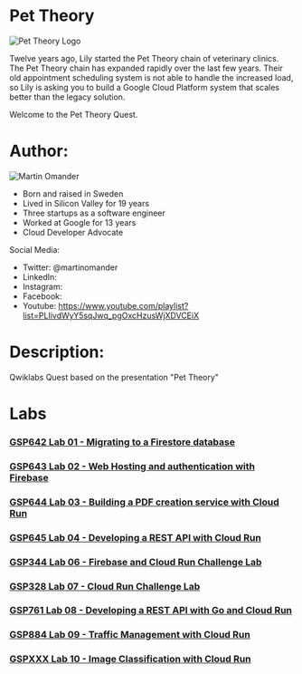# Pet Theory

![Pet Theory Logo](https://github.com/rosera/pettheory/blob/main/images/pet_theory_logo.png "Pet Theory")

Twelve years ago, Lily started the Pet Theory chain of veterinary clinics. The Pet Theory chain has expanded rapidly over the last few years. Their old appointment scheduling system is not able to handle the increased load, so Lily is asking you to build a Google Cloud Platform system that scales better than the legacy solution.

Welcome to the Pet Theory Quest.

# Author: 

![Martin Omander](https://github.com/rosera/pettheory/blob/main/images/mo_photo.png "Martin Omander")

* Born and raised in Sweden
* Lived in Silicon Valley for 19 years
* Three startups as a software engineer
* Worked at Google for 13 years
* Cloud Developer Advocate 

Social Media: 

* Twitter: @martinomander
* LinkedIn:
* Instagram:
* Facebook:
* Youtube: https://www.youtube.com/playlist?list=PLIivdWyY5sqJwq_pgOxcHzusWjXDVCEiX

# Description: 
Qwiklabs Quest based on the presentation "Pet Theory"

# Labs

### [GSP642 Lab 01 - Migrating to a Firestore database](https://github.com/rosera/pettheory/tree/master/lab01) 
### [GSP643 Lab 02 - Web Hosting and authentication with Firebase](https://github.com/rosera/pettheory/tree/master/lab02)
### [GSP644 Lab 03 - Building a PDF creation service with Cloud Run](https://github.com/rosera/pettheory/tree/master/lab03) 
### [GSP645 Lab 04 - Developing a REST API with Cloud Run](https://github.com/rosera/pettheory/tree/master/lab04)
### [GSP344 Lab 06 - Firebase and Cloud Run Challenge Lab](https://github.com/rosera/pettheory/tree/master/lab06)
### [GSP328 Lab 07 - Cloud Run Challenge Lab](https://github.com/rosera/pettheory/tree/master/lab07)
### [GSP761 Lab 08 - Developing a REST API with Go and Cloud Run](https://github.com/rosera/pettheory/tree/master/lab08)
### [GSP884 Lab 09 - Traffic Management with Cloud Run](https://github.com/rosera/pettheory/tree/master/lab09)
### [GSPXXX Lab 10 - Image Classification with Cloud Run](https://github.com/rosera/pettheory/tree/master/lab10)



